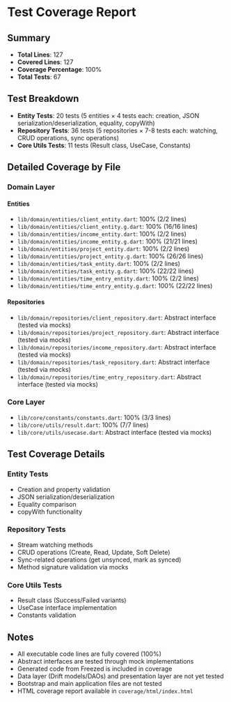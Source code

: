 # Test Coverage Report

## Summary
- **Total Lines**: 127
- **Covered Lines**: 127
- **Coverage Percentage**: 100%
- **Total Tests**: 67

## Test Breakdown
- **Entity Tests**: 20 tests (5 entities × 4 tests each: creation, JSON serialization/deserialization, equality, copyWith)
- **Repository Tests**: 36 tests (5 repositories × 7-8 tests each: watching, CRUD operations, sync operations)
- **Core Utils Tests**: 11 tests (Result class, UseCase, Constants)

## Detailed Coverage by File

### Domain Layer
#### Entities
- `lib/domain/entities/client_entity.dart`: 100% (2/2 lines)
- `lib/domain/entities/client_entity.g.dart`: 100% (16/16 lines)
- `lib/domain/entities/income_entity.dart`: 100% (2/2 lines)
- `lib/domain/entities/income_entity.g.dart`: 100% (21/21 lines)
- `lib/domain/entities/project_entity.dart`: 100% (2/2 lines)
- `lib/domain/entities/project_entity.g.dart`: 100% (26/26 lines)
- `lib/domain/entities/task_entity.dart`: 100% (2/2 lines)
- `lib/domain/entities/task_entity.g.dart`: 100% (22/22 lines)
- `lib/domain/entities/time_entry_entity.dart`: 100% (2/2 lines)
- `lib/domain/entities/time_entry_entity.g.dart`: 100% (22/22 lines)

#### Repositories
- `lib/domain/repositories/client_repository.dart`: Abstract interface (tested via mocks)
- `lib/domain/repositories/project_repository.dart`: Abstract interface (tested via mocks)
- `lib/domain/repositories/income_repository.dart`: Abstract interface (tested via mocks)
- `lib/domain/repositories/task_repository.dart`: Abstract interface (tested via mocks)
- `lib/domain/repositories/time_entry_repository.dart`: Abstract interface (tested via mocks)

### Core Layer
- `lib/core/constants/constants.dart`: 100% (3/3 lines)
- `lib/core/utils/result.dart`: 100% (7/7 lines)
- `lib/core/utils/usecase.dart`: Abstract interface (tested via mocks)

## Test Coverage Details

### Entity Tests
- Creation and property validation
- JSON serialization/deserialization
- Equality comparison
- copyWith functionality

### Repository Tests
- Stream watching methods
- CRUD operations (Create, Read, Update, Soft Delete)
- Sync-related operations (get unsynced, mark as synced)
- Method signature validation via mocks

### Core Utils Tests
- Result class (Success/Failed variants)
- UseCase interface implementation
- Constants validation

## Notes
- All executable code lines are fully covered (100%)
- Abstract interfaces are tested through mock implementations
- Generated code from Freezed is included in coverage
- Data layer (Drift models/DAOs) and presentation layer are not yet tested
- Bootstrap and main application files are not tested
- HTML coverage report available in `coverage/html/index.html`